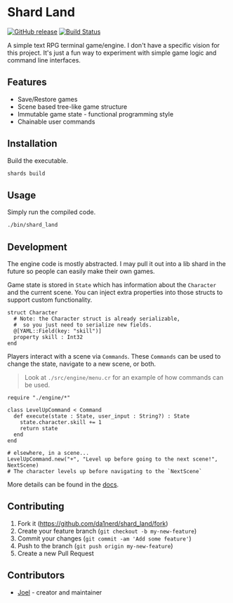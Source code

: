# Shard Land
[![GitHub release](https://img.shields.io/github/release/da1nerd/shard_land.svg)](https://github.com/da1nerd/shard_land/releases)
[![Build Status](https://travis-ci.com/da1nerd/shard_land.svg?branch=master)](https://travis-ci.com/da1nerd/shard_land)


A simple text RPG terminal game/engine. I don't have a specific vision for this project.
It's just a fun way to experiment with simple game logic and command line interfaces.

## Features

* Save/Restore games
* Scene based tree-like game structure
* Immutable game state - functional programming style
* Chainable user commands

## Installation

Build the executable.

```bash
shards build
```

## Usage

Simply run the compiled code.

```bash
./bin/shard_land
```

## Development

The engine code is mostly abstracted.
I may pull it out into a lib shard in the future so people can easily make their own games.

Game state is stored in `State` which has information about the `Character`
and the current scene.
You can inject extra properties into those structs to support custom functionality.

```crystal
struct Character
  # Note: the Character struct is already serializable,
  #  so you just need to serialize new fields.
  @[YAML::Field(key: "skill")]
  property skill : Int32
end
```

Players interact with a scene via `Commands`. These `Commands` can be used to change the state, navigate to a new scene, or both.

> Look at `./src/engine/menu.cr` for an example of how commands can be used.

```crystal
require "./engine/*"

class LevelUpCommand < Command
  def execute(state : State, user_input : String?) : State
    state.character.skill += 1
    return state
  end
end

# elsewhere, in a scene...
LevelUpCommand.new("+", "Level up before going to the next scene!", NextScene)
# The character levels up before navigating to the `NextScene`
```

More details can be found in the [docs](https://shard-land.netlify.app/).

## Contributing

1. Fork it (<https://github.com/da1nerd/shard_land/fork>)
2. Create your feature branch (`git checkout -b my-new-feature`)
3. Commit your changes (`git commit -am 'Add some feature'`)
4. Push to the branch (`git push origin my-new-feature`)
5. Create a new Pull Request

## Contributors

- [Joel](https://github.com/da1nerd) - creator and maintainer
